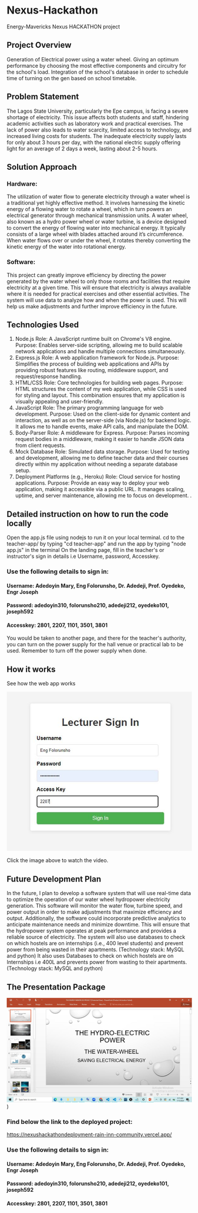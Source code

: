 # Nexus-Hackathon
Energy-Mavericks Nexus HACKATHON project

## Project Overview
Generation of Electrical power using a water wheel. Giving an optimum performance by choosing the most effective components and circuitry for the school's load. Integration of the school's database in order to schedule time of turning on the gen based on school timetable.

## Problem Statement
The Lagos State University, particularly the Epe campus, is facing a severe shortage of electricity. This issue affects both students and staff, hindering academic activities such as laboratory work and practical exercises. The lack of power also leads to water scarcity, limited access to technology, and increased living costs for students. The inadequate electricity supply lasts for only about 3 hours per day, with the national electric supply offering light for an average of 2 days a week, lasting about 2-5 hours.

## Solution Approach
### Hardware:
The utilization of water flow to generate electricity through a water wheel is a traditional yet highly effective method. It involves harnessing the kinetic energy of a flowing water to rotate a wheel, which in turn powers an electrical generator through mechanical transmission units.
A water wheel, also known as a hydro power wheel or water turbine, is a device designed to convert the energy of flowing water into mechanical energy. It typically consists of a large wheel with blades attached around it’s circumference. When water flows over or under the wheel, it rotates thereby converting the kinetic energy of the water into rotational energy.
### Software:
This project can greatly improve efficiency by directing the power generated by the water wheel to only those rooms and facilities that require electricity at a given time. This will ensure that electricity is always available where it is needed for practical exercises and other essential activities. The system will use data to analyze how and when the power is used. This will help us make adjustments and further improve efficiency in the future.



## Technologies Used 
1. Node.js
Role: A JavaScript runtime built on Chrome's V8 engine.
Purpose: Enables server-side scripting, allowing me to build scalable network applications and handle multiple connections simultaneously.
2. Express.js
Role: A web application framework for Node.js.
Purpose: Simplifies the process of building web applications and APIs by providing robust features like routing, middleware support, and request/response handling.
3. HTML/CSS
Role: Core technologies for building web pages.
Purpose: HTML structures the content of my web application, while CSS is used for styling and layout. This combination ensures that my application is visually appealing and user-friendly.
4. JavaScript
Role: The primary programming language for web development.
Purpose: Used on the client-side for dynamic content and interaction, as well as on the server-side (via Node.js) for backend logic. It allows me to handle events, make API calls, and manipulate the DOM.
5. Body-Parser
Role: A middleware for Express.
Purpose: Parses incoming request bodies in a middleware, making it easier to handle JSON data from client requests.
6. Mock Database
Role: Simulated data storage.
Purpose: Used for testing and development, allowing me to define teacher data and their courses directly within my application without needing a separate database setup.
7. Deployment Platforms (e.g., Heroku)
Role: Cloud service for hosting applications.
Purpose: Provide an easy way to deploy your web application, making it accessible via a public URL. It manages scaling, uptime, and server maintenance, allowing me to focus on development.
.

## Detailed instruction on how to run the code locally
Open the app.js file using nodejs to run it on your local terminal.
cd to the teacher-app/ by typing "cd teacher-app" and run the app by typing "node app.js" in the terminal
On the landing page, fill in the teacher's or instructor's sign in details i.e Username, password, Accesskey.

### Use the following details to sign in:
#### Username: Adedoyin Mary, Eng Folorunsho, Dr. Adedeji, Prof. Oyedeko, Engr Joseph
#### Password: adedoyin310, folorunsho210, adedeji212, oyedeko101, joseph592
#### Accesskey: 2801, 2207, 1101, 3501, 3801

You would be taken to another page, and there for the teacher's authority, you can turn on the power supply for the hall venue or practical lab to be used.
Remember to turn off the power supply when done.

## How it works
See how the web app works

[![A demonstration of the web applications](https://github.com/ifeyichukwu/nexus_hackathon_deployment/blob/main/landing%20page%20of%20power_on.JPG)](https://drive.google.com/file/d/1d8sp0aPGbughkacnLXg9P2ZHww5WPG84/view?usp=sharing)

Click the image above to watch the video.

## Future Development Plan
In the future, I plan to develop a software system that will use real-time data to optimize the operation of our water wheel hydropower electricity generation. This software will monitor the water flow, turbine speed, and power output in order to make adjustments that maximize efficiency and output. 
Additionally, the software could incorporate predictive analytics to anticipate maintenance needs and minimize downtime. This will ensure that the hydropower system operates at peak performance and provides a reliable source of electricity. 
The system will also use databases to check on which hostels are on internships (i.e., 400 level students) and prevent power from being wasted in their apartments. (Technology stack: MySQL and python)
It also uses Databases to check on which hostels are on Internships i.e 400L and prevents power from wasting to their apartments. (Technology stack: MySQL and python)

## The Presentation Package
[![Open the PowerPoint](https://github.com/ifeyichukwu/nexus_hackathon_deployment/blob/main/powerpoint.JPG)](https://github.com/ifeyichukwu/nexus_hackathon_deployment/blob/main/THE%20ENERGY%20MAVERICKS%20PROJECT.pptx))

### Find below the link to the deployed project: 
https://nexushackathondeployment-rain-inn-community.vercel.app/

### Use the following details to sign in:
#### Username: Adedoyin Mary, Eng Folorunsho, Dr. Adedeji, Prof. Oyedeko, Engr Joseph
#### Password: adedoyin310, folorunsho210, adedeji212, oyedeko101, joseph592
#### Accesskey: 2801, 2207, 1101, 3501, 3801


